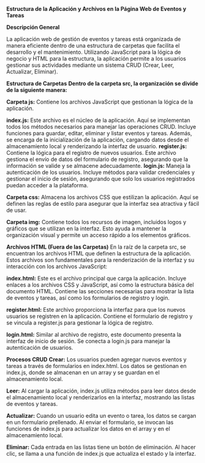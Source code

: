**Estructura de la Aplicación y Archivos en la Página Web de Eventos y Tareas**

**Descripción General**

La aplicación web de gestión de eventos y tareas está organizada de manera eficiente dentro de una estructura de carpetas que facilita el desarrollo y el mantenimiento. 
Utilizando JavaScript para la lógica de negocio y HTML para la estructura, la aplicación permite a los usuarios gestionar sus actividades mediante un sistema CRUD (Crear, Leer, Actualizar, Eliminar).

**Estructura de Carpetas**
**Dentro de la carpeta src, la organización se divide de la siguiente manera:**

**Carpeta js:**
Contiene los archivos JavaScript que gestionan la lógica de la aplicación.

**index.js:** Este archivo es el núcleo de la aplicación. Aquí se implementan todos los métodos necesarios para manejar las operaciones CRUD. Incluye funciones para guardar, editar, eliminar y listar eventos y tareas. Además, se encarga de la inicialización de la aplicación, cargando datos desde el almacenamiento local y renderizando la interfaz de usuario.
**register.js:** Contiene la lógica para el registro de nuevos usuarios. Este archivo gestiona el envío de datos del formulario de registro, asegurando que la información se valide y se almacene adecuadamente.
**login.js:** Maneja la autenticación de los usuarios. Incluye métodos para validar credenciales y gestionar el inicio de sesión, asegurando que solo los usuarios registrados puedan acceder a la plataforma.


**Carpeta css:**
Almacena los archivos CSS que estilizan la aplicación. Aquí se definen las reglas de estilo para asegurar que la interfaz sea atractiva y fácil de usar.

**Carpeta img:**
Contiene todos los recursos de imagen, incluidos logos y gráficos que se utilizan en la interfaz. Esto ayuda a mantener la organización visual y permite un acceso rápido a los elementos gráficos.

**Archivos HTML (Fuera de las Carpetas)**
En la raíz de la carpeta src, se encuentran los archivos HTML que definen la estructura de la aplicación. Estos archivos son fundamentales para la renderización de la interfaz y su interacción con los archivos JavaScript:

**index.html:** Este es el archivo principal que carga la aplicación. Incluye enlaces a los archivos CSS y JavaScript, así como la estructura básica del documento HTML. Contiene las secciones necesarias para mostrar la lista de eventos y tareas, así como los formularios de registro y login.

**register.html:** Este archivo proporciona la interfaz para que los nuevos usuarios se registren en la aplicación. Contiene el formulario de registro y se vincula a register.js para gestionar la lógica de registro.

**login.html:** Similar al archivo de registro, este documento presenta la interfaz de inicio de sesión. Se conecta a login.js para manejar la autenticación de usuarios.

**Procesos CRUD**
**Crear:** Los usuarios pueden agregar nuevos eventos y tareas a través de formularios en index.html. Los datos se gestionan en index.js, donde se almacenan en un array y se guardan en el almacenamiento local.

**Leer:** Al cargar la aplicación, index.js utiliza métodos para leer datos desde el almacenamiento local y renderizarlos en la interfaz, mostrando las listas de eventos y tareas.

**Actualizar:** Cuando un usuario edita un evento o tarea, los datos se cargan en un formulario prellenado. Al enviar el formulario, se invocan las funciones de index.js para actualizar los datos en el array y en el almacenamiento local.

**Eliminar:** Cada entrada en las listas tiene un botón de eliminación. Al hacer clic, se llama a una función de index.js que actualiza el estado y la interfaz.
